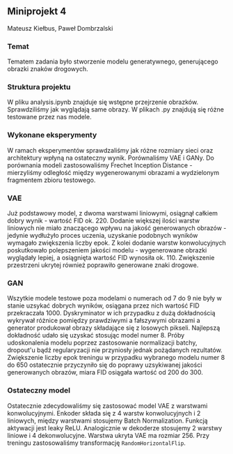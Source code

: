 ## Miniprojekt 4

Mateusz Kiełbus, Paweł Dombrzalski

### Temat

Tematem zadania było stworzenie modelu generatywnego, generującego obrazki znaków drogowych.

### Struktura projektu

W pliku analysis.ipynb znajduje się wstępne przejrzenie obrazków. Sprawdziliśmy jak wyglądają same obrazy. W plikach .py znajdują się różne testowane przez nas modele.

### Wykonane eksperymenty

W ramach eksperymentów sprawdzaliśmy jak różne rozmiary sieci oraz architektury wpłyną na ostateczny wynik. Porównaliśmy VAE i GANy. Do porównania modeli zastosowaliśmy Frechet Inception Distance - mierzyliśmy odległość między wygenerowanymi obrazami a wydzielonym fragmentem zbioru testowego.

### VAE

Już podstawowy model, z dwoma warstwami liniowymi, osiągnął całkiem dobry wynik - wartość FID ok. 220. Dodanie większej ilości warstw liniowych nie miało znaczącego wpływu na jakość generowanych obrazów - jedynie wydłużyło proces uczenia, uzyskanie podobnych wyników wymagało zwiększenia liczby epok. Z kolei dodanie warstw konwolucyjnych poskutkowało polepszeniem jakości modelu - wygenerowane obrazki wyglądały lepiej, a osiągnięta wartość FID wynosiła ok. 110. Zwiększenie przestrzeni ukrytej również poprawiło generowane znaki drogowe.

### GAN

Wszytkie modele testowe poza modelami o numerach od 7 do 9 nie były w stanie uzsykać dobrych wyników, osiągana przez nich wartość FID przekraczała 1000. Dyskryminator w ich przypadku z dużą dokładnością wykrywał różnice pomiędzy prawdziwymi a fałszywymi obrazami a generator produkował obrazy składające się z losowych pikseli. Najlepszą dokładność udało się uzyskać stosując model numer 8. Próby udoskonalenia modelu poprzez zastosowanie normalizacji batchy, dropout'u bądź regularyzacji nie przyniosły jednak pożądanych rezultatów. Zwiększenie liczby epok treningu w przypadku wybranego modelu numer 8 do 650 ostatecznie przyczyniło się do poprawy uzsykiwanej jakości generowanych obrazów, miara FID osiągała wartość od 200 do 300.

### Ostateczny model

Ostatecznie zdecydowaliśmy się zastosować model VAE z warstwami konwolucyjnymi. Enkoder składa się z 4 warstw konwolucyjnych i 2 liniowych, między warstwami stosujemy Batch Normalization. Funkcją aktywacji jest leaky ReLU. Analogicznie w dekoderze stosujemy 2 warstwy liniowe i 4 dekonwolucyjne. Warstwa ukryta VAE ma rozmiar 256. Przy treningu zastosowaliśmy transformację `RandomHorizontalFlip`.
